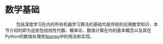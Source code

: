 # 数学基础

&emsp; &emsp;
包括深度学习在内的所有机器学习算法的基础均是传统的应用数学知识，本节介绍的即为这些包括线性代数、概率论、数值计算在内的基本概念以及其在Python的数值处理库[Numpy](http://www.numpy.org)中的用法和实现。

&emsp;&emsp;
